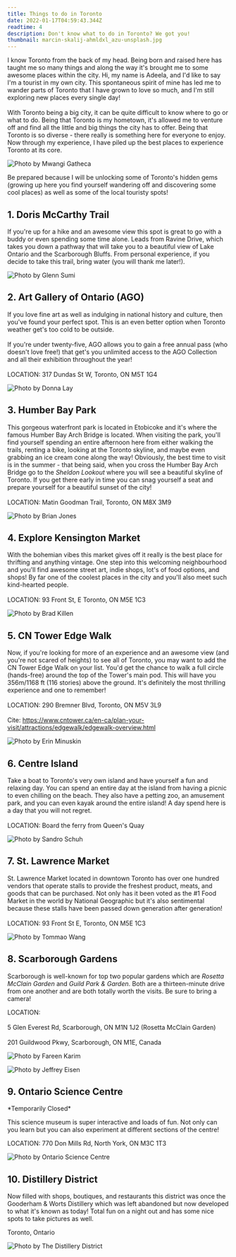 ```yaml
---
title: Things to do in Toronto
date: 2022-01-17T04:59:43.344Z
readtime: 4
description: Don't know what to do in Toronto? We got you!
thumbnail: marcin-skalij-ahmldxl_azu-unsplash.jpg
---
```

I know Toronto from the back of my head. Being born and raised here has taught me so many things and along the way it's brought me to some awesome places within the city. Hi, my name is Adeela, and I'd like to say I'm a tourist in my own city. This spontaneous spirit of mine has led me to wander parts of Toronto that I have grown to love so much, and I'm still exploring new places every single day!\
\
With Toronto being a big city, it can be quite difficult to know where to go or what to do. Being that Toronto is my hometown, it's allowed me to venture off and find all the little and big things the city has to offer. Being that Toronto is so diverse - there really is something here for everyone to enjoy. Now through my experience, I have piled up the best places to experience Toronto at its core. 

![Photo by Mwangi Gatheca](mwangi-gatheca-qlkan7eqay8-unsplash.jpg)

Be prepared because I will be unlocking some of Toronto's hidden gems (growing up here you find yourself wandering off and discovering some cool places) as well as some of the local touristy spots!

## **1. Doris McCarthy Trail**

If you're up for a hike and an awesome view this spot is great to go with a buddy or even spending some time alone. Leads from Ravine Drive, which takes you down a pathway that will take you to a beautiful view of Lake Ontario and the Scarborough Bluffs. From personal experience, if you decide to take this trail, bring water (you will thank me later!). 

![Photo by Glenn Sumi](gatesgully1.png)

## **2. Art Gallery of Ontario (AGO)**

If you love fine art as well as indulging in national history and culture, then you've found your perfect spot. This is an even better option when Toronto weather get's too cold to be outside. \
\
If you're under twenty-five, AGO allows you to gain a free annual pass (who doesn't love free!) that get's you unlimited access to the AGO Collection and all their exhibition throughout the year!\
\
LOCATION: 317 Dundas St W, Toronto, ON M5T 1G4

![Photo by Donna Lay](donna-lay-azyj04pl-mo-unsplash.jpg)

## **3. Humber Bay Park**

This gorgeous waterfront park is located in Etobicoke and it's where the famous Humber Bay Arch Bridge is located. When visiting the park, you'll find yourself spending an entire afternoon here from either walking the trails, renting a bike, looking at the Toronto skyline, and maybe even grabbing an ice cream cone along the way! Obviously, the best time to visit is in the summer - that being said, when you cross the Humber Bay Arch Bridge go to the *Sheldon Lookout* where you will see a beautiful skyline of Toronto. If you get there early in time you can snag yourself a seat and prepare yourself for a beautiful sunset of the city!\
\
LOCATION: Matin Goodman Trail, Toronto, ON M8X 3M9

![Photo by Brian Jones](brian-jones-ooul3urqh50-unsplash.jpg)

## **4. Explore Kensington Market**

With the bohemian vibes this market gives off it really is the best place for thrifting and anything vintage. One step into this welcoming neighbourhood and you'll find awesome street art, indie shops, lot's of food options, and shops! By far one of the coolest places in the city and you'll also meet such kind-hearted people. \
\
LOCATION: 93 Front St, E Toronto, ON M5E 1C3

![Photo by Brad Killen](brad-killen-c0scoqazpey-unsplash.jpg)

## **5. CN Tower Edge Walk**

Now, if you're looking for more of an experience and an awesome view (and you're not scared of heights) to see all of Toronto, you may want to add the CN Tower Edge Walk on your list. You'd get the chance to walk a full circle (hands-free) around the top of the Tower's main pod. This will have you 356m/1168 ft (116 stories) above the ground. It's definitely the most thrilling experience and one to remember!\
\
LOCATION: 290 Bremner Blvd, Toronto, ON M5V 3L9\
\
Cite: <https://www.cntower.ca/en-ca/plan-your-visit/attractions/edgewalk/edgewalk-overview.html>

![Photo by Erin Minuskin](erin-minuskin-zpvd3fakck0-unsplash.jpg)

## **6. Centre Island**

Take a boat to Toronto's very own island and have yourself a fun and relaxing day. You can spend an entire day at the island from having a picnic to even chilling on the beach. They also have a petting zoo, an amusement park, and you can even kayak around the entire island! A day spend here is a day that you will not regret. \
\
LOCATION: Board the ferry from Queen's Quay

![Photo by Sandro Schuh](sandro-schuh-6wvqcek030y-unsplash.jpg)

## **7. St. Lawrence Market**

St. Lawrence Market located in downtown Toronto has over one hundred vendors that operate stalls to provide the freshest product, meats, and goods that can be purchased. Not only has it been voted as the #1 Food Market in the world by National Geographic but it's also sentimental because these stalls have been passed down generation after generation!\
\
LOCATION: 93 Front St E, Toronto, ON M5E 1C3

![Photo by Tommao Wang](tommao-wang-m-u02i4nazk-unsplash.jpg)

## **8. Scarborough Gardens**

Scarborough is well-known for top two popular gardens which are *Rosetta McClain Garden* and *Guild Park & Garden*. Both are a thirteen-minute drive from one another and are both totally worth the visits. Be sure to bring a camera!



LOCATION:\
\
5 Glen Everest Rd, Scarborough, ON M1N 1J2 (Rosetta McClain Garden)\
\
201 Guildwood Pkwy, Scarborough, ON M1E, Canada 

![Photo by Fareen Karim](1601819600-20202309-guildpark-16.webp)

![Photo by Jeffrey Eisen](jeffrey-eisen-t60mj7wllfm-unsplash.jpg)

## **9. Ontario Science Centre**

\*Temporarily Closed\*



This science museum is super interactive and loads of fun. Not only can you learn but you can also experiment at different sections of the centre! 



LOCATION: 770 Don Mills Rd, North York, ON M3C 1T3

![Photo by Ontario Science Centre](ontario-science-centre-toronto.webp)

## **10. Distillery District**

Now filled with shops, boutiques, and restaurants this district was once the Gooderham & Worts Distillery which was left abandoned but now developed to what it's known as today! Total fun on a night out and has some nice spots to take pictures as well.



Toronto, Ontario

![Photo by The Distillery District](1200.jpg)